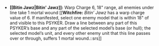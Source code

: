 - **[[Bitin Jawz\|Bitin' Jawz]]:** Warp Charge 6, 18" range, all enemies under line take 1 mortal wound [[**Witchfire:** _Bitin’ Jawz_ has a warp charge value of 6. If manifested, select one enemy model that is within 18" of and visible to this PSYKER. Draw a line between any part of this PSYKER’s base and any part of the selected model’s base (or hull); the selected model’s unit, and every other enemy unit that this line passes over or through, suffers 1 mortal wound.::srs]]